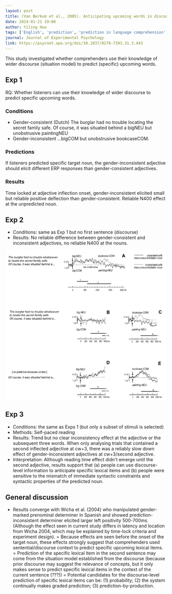 ```yaml
---
layout: post
title: (Van Berkum et al., 2005). Anticipating upcoming words in discourse - evidence from ERPs and reading times
date: 2024-01-21 19:00
author: Yiling Huo
tags: ['English', 'prediction', 'prediction in language comprehension', 'discourse processing', 'EEG', 'ERP', 'N400']
journal: Journal of Experimental Psychology
link: https://psycnet.apa.org/doi/10.1037/0278-7393.31.3.443
---
```


This study investigated whether comprehenders use their knowledge of wider discourse (situation model) to predict (specific) upcoming words. 

## Exp 1

RQ: Whether listeners can use their knowledge of wider discourse to predict specific upcoming words. 

### Conditions
- Gender-consistent
    (Dutch) The burglar had no trouble locating the secret family safe. Of course, it was situated behind a bigNEU but unobstrusive paintingNEU
- Gender-inconsistent
    …bigCOM but unobstrusive bookcaseCOM.

### Predictions

If listeners predicted specific target noun, the gender-inconsistent adjective should elicit different ERP responses than gender-consistent adjectives.

### Results

Time locked at adjective inflection onset, gender-inconsistent elicited small but reliable positive deflection than gender-consistent. Reliable N400 effect at the unpredicted noun. 

## Exp 2

- Conditions: same as Exp 1 but no first sentence (discourse)
- Results: No reliable difference between gender-consistent and inconsistent adjectives, no reliable N400 at the nouns. 

![result](/img/articles-phd/vanberkum-2005-1.png)

## Exp 3

- Conditions: the same as Exps 1 (but only a subset of stimuli is selected)
- Methods: Self-paced reading
- Results: Trend but no clear inconsistency effect at the adjective or the subsequent three words. When only analysing trials that contained a second inflected adjective at cw+3, there was a reliably slow down effect of gender-inconsistent adjectives at cw+3/second adjective. 
- Interpretation: Although reading time effect didn't emerge until the second adjective, results support that (a) people can use discourse-level information to anticipate specific lexical items and (b) people were sensitive to the mismatch of immediate syntactic constraints and syntactic properties of the predicted noun. 

## General discussion

- Results converge with Wicha et al. (2004) who manipulated gender-marked prenominal determiner in Spanish and showed prediction-inconsistent determiner elicited larger left positivity 500-700ms. (Although the effect seen in current study differs in latency and location from Wicha 2004, which may be explained by time-lock criteria and experiment design).
= Because effects are seen before the onset of the target noun, these effects strongly suggest that comprehenders used sentential/discourse context to predict specific upcoming lexical items. 
= Prediction of the specific lexical item in the second sentence may come from the situation model established from the discourse (because prior discourse may suggest the relevance of concepts, but it only makes sense to predict specific lexical items in the context of the current sentence (???))
= Potential candidates for the discourse-level prediction of specific lexical items can be: (1) probability; (2) the system continually makes graded prediction; (3) prediction-by-production. 